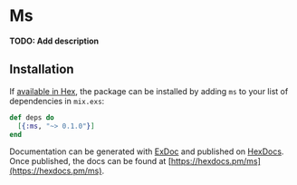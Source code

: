 # Ms

**TODO: Add description**

## Installation

If [available in Hex](https://hex.pm/docs/publish), the package can be installed
by adding `ms` to your list of dependencies in `mix.exs`:

```elixir
def deps do
  [{:ms, "~> 0.1.0"}]
end
```

Documentation can be generated with [ExDoc](https://github.com/elixir-lang/ex_doc)
and published on [HexDocs](https://hexdocs.pm). Once published, the docs can
be found at [https://hexdocs.pm/ms](https://hexdocs.pm/ms).

